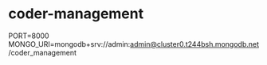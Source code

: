 # coder-management
PORT=8000
MONGO_URI=mongodb+srv://admin:admin@cluster0.t244bsh.mongodb.net/coder_management
